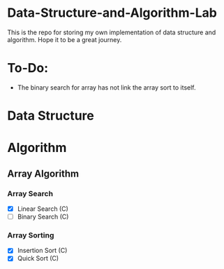 # Data-Structure-and-Algorithm-Lab
This is the repo for storing my own implementation of data structure and algorithm. Hope it to be a great journey.

# To-Do:
- The binary search for array has not link the array sort to itself.

# Data Structure


# Algorithm
## Array Algorithm
### Array Search
- [x] Linear Search (C)
- [ ] Binary Search (C)
### Array Sorting
- [x] Insertion Sort (C)
- [x] Quick Sort (C)
